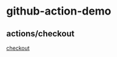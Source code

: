 # github-action-demo

## actions/checkout

[checkout](https://github.com/actions/checkout/tree/v3/)
